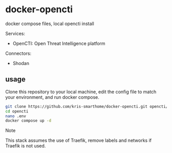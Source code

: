# docker-opencti
docker compose files, local opencti install 

Services:
- OpenCTI: Open Threat Intelligence platform

Connectors:
- Shodan

## usage
Clone this repository to your local machine, edit the config file to match your environment, and run docker compose.

```bash
git clone https://github.com/kris-smarthome/docker-opencti.git opencti/
cd opencti
nano .env
docker compose up -d
```

> [!NOTE]
> This stack assumes the use of Traefik, remove labels and networks if Traefik is not used. 
